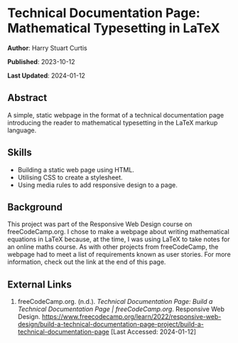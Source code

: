 # Technical Documentation Page: Mathematical Typesetting in LaTeX

**Author**: Harry Stuart Curtis

**Published**: 2023-10-12

**Last Updated**: 2024-01-12

## Abstract

A simple, static webpage in the format of a technical documentation page introducing the reader to mathematical typesetting in the LaTeX markup language.

## Skills

- Building a static web page using HTML.
- Utilising CSS to create a stylesheet.
- Using media rules to add responsive design to a page.

## Background

This project was part of the Responsive Web Design course on freeCodeCamp.org. I chose to make a webpage about writing mathematical equations in LaTeX because, at the time, I was using LaTeX to take notes for an online maths course. As with other projects from freeCodeCamp, the webpage had to meet a list of requirements known as user stories. For more information, check out the link at the end of this page.

## External Links

1. freeCodeCamp.org. (n.d.). *Technical Documentation Page: Build a Technical Documentation Page | freeCodeCamp.org*. Responsive Web Design. https://www.freecodecamp.org/learn/2022/responsive-web-design/build-a-technical-documentation-page-project/build-a-technical-documentation-page [Last Accessed: 2024-01-12]
